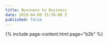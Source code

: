 ```yaml
---
title: Business to Business
date: 2019-04-09 15:50:00 Z
published: false
---
```


{% include page-content.html page="b2b" %}